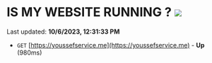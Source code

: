 # IS MY WEBSITE RUNNING ? [![](https://img.shields.io/static/v1?label=Sponsor&message=%E2%9D%A4&logo=GitHub&color=%23fe8e86)](https://github.com/sponsors/<username>)

Last updated: **10/6/2023, 12:31:33 PM**

- `GET` [https://youssefservice.me](https://youssefservice.me) - **Up** (980ms)
